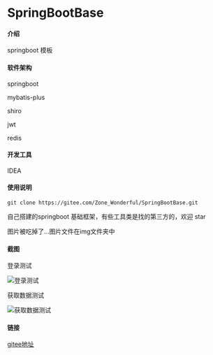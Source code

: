 # SpringBootBase

#### 介绍
springboot 模板

#### 软件架构
springboot

mybatis-plus

shiro

jwt

redis

#### 开发工具

IDEA

#### 使用说明

```
git clone https://gitee.com/Zone_Wonderful/SpringBootBase.git
```
自己搭建的springboot 基础框架，有些工具类是找的第三方的，欢迎 star

图片被吃掉了...图片文件在img文件夹中

#### 截图

登录测试

![登录测试](../img/登录测试.png)

获取数据测试

![获取数据测试](../img/获取数据测试.png)

#### 链接

[gitee地址]( https://gitee.com/Zone_Wonderful/SpringBootBase/tree/919b6038aed150556a6910f975a122798be03367 )

